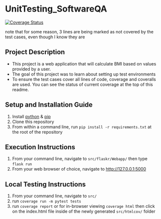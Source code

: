 # UnitTesting_SoftwareQA

[![Coverage Status](https://coveralls.io/repos/github/Jakksan/UnitTesting_SoftwareQA/badge.svg?branch=main)](https://coveralls.io/github/Jakksan/UnitTesting_SoftwareQA?branch=main)

note that for some reason, 3 lines are being marked as not covered by the test cases, even though I know they are

## Project Description
* This project is a web application that will calculate BMI based on values provided by a user. 
* The goal of this project was to learn about setting up test environments
* To ensure the test cases cover all lines of code, coverage and coveralls are used. You can see the status of current coverage at the top of this readme.

## Setup and Installation Guide
1. Install [python](https://www.python.org/downloads/) & [pip](https://pip.pypa.io/en/stable/installation/)
2. Clone this repository
3. From within a command line, run `pip install -r requirements.txt` at the root of the repository

## Execution Instructions
1. From your command line, navigate to `src/flaskr/Webapp/` then type `flask run`
2. From your web browser of choice, navigate to http://127.0.0.1:5000

## Local Testing Instructions
1. From your command line, navigate to `src/`
2. run `coverage run -m pytest tests`
3. run `coverage report` or for in-browser viewing `coverage html` then click on the index.html file inside of the newly generated `src/htmlcov/` folder
